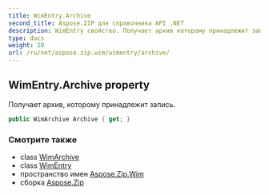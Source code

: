 ```yaml
---
title: WimEntry.Archive
second_title: Aspose.ZIP для справочника API .NET
description: WimEntry свойство. Получает архив которому принадлежит запись.
type: docs
weight: 20
url: /ru/net/aspose.zip.wim/wimentry/archive/
---
```

## WimEntry.Archive property

Получает архив, которому принадлежит запись.

```csharp
public WimArchive Archive { get; }
```

### Смотрите также

* class [WimArchive](../../wimarchive/)
* class [WimEntry](../)
* пространство имен [Aspose.Zip.Wim](../../wimentry/)
* сборка [Aspose.Zip](../../../)


